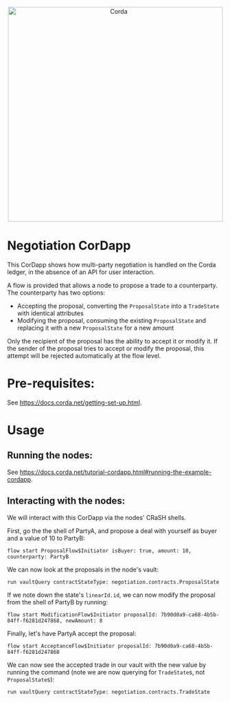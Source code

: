<p align="center">
  <img src="https://www.corda.net/wp-content/uploads/2016/11/fg005_corda_b.png" alt="Corda" width="500">
</p>

# Negotiation CorDapp

This CorDapp shows how multi-party negotiation is handled on the Corda ledger, in the absence of an API for user 
interaction.

A flow is provided that allows a node to propose a trade to a counterparty. The counterparty has two options:

* Accepting the proposal, converting the `ProposalState` into a `TradeState` with identical attributes
* Modifying the proposal, consuming the existing `ProposalState` and replacing it with a new `ProposalState` for a new 
  amount

Only the recipient of the proposal has the ability to accept it or modify it. If the sender of the proposal tries to 
accept or modify the proposal, this attempt will be rejected automatically at the flow level.

# Pre-requisites:
  
See https://docs.corda.net/getting-set-up.html.

# Usage

## Running the nodes:

See https://docs.corda.net/tutorial-cordapp.html#running-the-example-cordapp.

## Interacting with the nodes:

We will interact with this CorDapp via the nodes' CRaSH shells.
  
First, go the the shell of PartyA, and propose a deal with yourself as buyer and a value of 10 to PartyB:

    flow start ProposalFlow$Initiator isBuyer: true, amount: 10, counterparty: PartyB
    
We can now look at the proposals in the node's vault:

    run vaultQuery contractStateType: negotiation.contracts.ProposalState
    
If we note down the state's `linearId.id`, we can now modify the proposal from the shell of PartyB by running:

    flow start ModificationFlow$Initiator proposalId: 7b90d0a9-ca68-4b5b-84ff-f6281d247868, newAmount: 8
    
Finally, let's have PartyA accept the proposal:

    flow start AcceptanceFlow$Initiator proposalId: 7b90d0a9-ca68-4b5b-84ff-f6281d247868
    
We can now see the accepted trade in our vault with the new value by running the command (note we are now querying for 
`TradeState`s, not `ProposalState`s):

    run vaultQuery contractStateType: negotiation.contracts.TradeState
